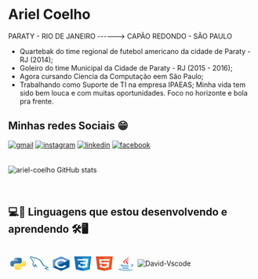 

# Ariel Coelho
PARATY - RIO DE JANEIRO ------> CAPÃO REDONDO - SÃO PAULO
- Quartebak do time regional de futebol americano da cidade de Paraty - RJ (2014);
- Goleiro do time Municipal da Cidade de Paraty - RJ (2015 - 2016);
- Agora cursando Ciencia da Computação eem São Paulo;
- Trabalhando como Suporte de TI na empresa IPAEAS;
Minha vida tem sido bem louca e com muitas oportunidades. Foco no horizonte e bola pra frente. 


## Minhas redes Sociais 😁
[![gmail](https://img.shields.io/badge/Gmail-D14836?style=for-the-badge&logo=gmail&logoColor=white)](arielcoelho555@gmail.com)
[![instagram](https://img.shields.io/badge/Instagram-E4405F?style=for-the-badge&logo=instagram&logoColor=white)](https://www.instagram.com/ariel.coelho.z/)
[![linkedin](https://img.shields.io/badge/linkedin-1E90FF?style=for-the-badge&logo=linkedin&logoColor=white)](https://www.linkedin.com/in/ariel-coelho-b1aa9a169/)
[![facebook](https://img.shields.io/badge/facebook-0000FF?style=for-the-badge&logo=facebook&logoColor=white)](https://www.facebook.com/ariel.coelho.3)
</br></br></br>
![ariel-coelho GitHub stats](https://github-readme-stats.vercel.app/api?username=ariel-coelho&show_icons=true&theme=transparent)
</br></br></br>
 

## 💻📱 Linguagens que estou  desenvolvendo e aprendendo 🛠🖥️

<div style="display: inline_block"><br>
  <img align = "center" alt = "ariel-coelho-Python" height="30" width="40" src="https://raw.githubusercontent.com/devicons/devicon/master/icons/python/python-original.svg">
  <img align = "center" alt = "ariel-coelho-mysql" height="30" width="40" src="https://raw.githubusercontent.com/devicons/devicon/master/icons/mysql/mysql-original.svg">
  <img align = "center" alt = "ariel-coelho-c" height="30" width="40" src="https://raw.githubusercontent.com/devicons/devicon/master/icons/c/c-original.svg">
  <img align = "center" alt = "ariel-coelho-css" height="30" width="40" src="https://raw.githubusercontent.com/devicons/devicon/master/icons/css3/css3-original.svg">
  <img align = "center" alt = "ariel-coelho-html" height="30" width="40" src="https://raw.githubusercontent.com/devicons/devicon/master/icons/html5/html5-original.svg">
  <img align = "center" alt = "ariel-coelho-java" height="30" width="40" src="https://raw.githubusercontent.com/devicons/devicon/master/icons/java/java-original.svg">
  <img align="center" alt="David-Vscode" height="30" width="40" src="https://cdn.jsdelivr.net/gh/devicons/devicon/icons/vscode/vscode-original.svg" />
</div>
 </br></br>
 </br></br></br></br>
 
